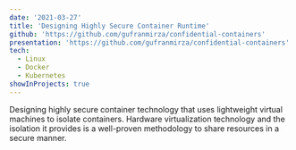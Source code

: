 ```yaml
---
date: '2021-03-27'
title: 'Designing Highly Secure Container Runtime'
github: 'https://github.com/gufranmirza/confidential-containers'
presentation: 'https://github.com/gufranmirza/confidential-containers'
tech:
  - Linux
  - Docker
  - Kubernetes
showInProjects: true
---
```


Designing highly secure container technology that uses lightweight virtual machines to isolate containers. Hardware virtualization technology and the
isolation it provides is a well-proven methodology to share resources in a secure manner.

